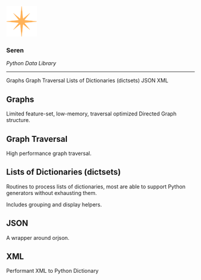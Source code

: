 <img src="icon.png" height=82px>

### Seren
_Python Data Library_

----

Graphs
Graph Traversal
Lists of Dictionaries (dictsets)
JSON
XML

## Graphs

Limited feature-set, low-memory, traversal optimized Directed Graph structure.

## Graph Traversal

High performance graph traversal.

## Lists of Dictionaries (dictsets)

Routines to process lists of dictionaries, most are able to support Python
generators without exhausting them.

Includes grouping and display helpers.

## JSON

A wrapper around orjson.

## XML

Performant XML to Python Dictionary